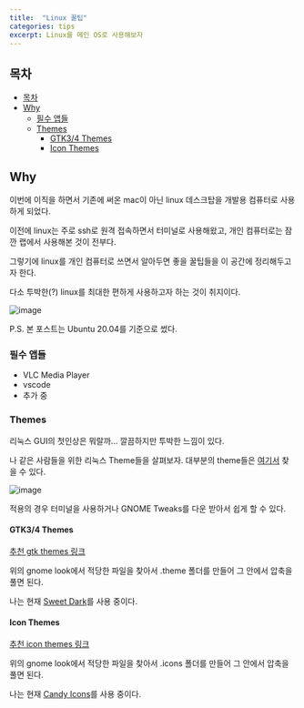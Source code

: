 ```yaml
---
title:  "Linux 꿀팁"
categories: tips
excerpt: Linux를 메인 OS로 사용해보자
---
```


## 목차
- [목차](#목차)
- [Why](#why)
  - [필수 앱들](#필수-앱들)
  - [Themes](#themes)
    - [GTK3/4 Themes](#gtk34-themes)
    - [Icon Themes](#icon-themes)

## Why

이번에 이직을 하면서 기존에 써온 mac이 아닌 linux 데스크탑을 개발용 컴퓨터로 사용하게 되었다.

이전에 linux는 주로 ssh로 원격 접속하면서 터미널로 사용해왔고, 개인 컴퓨터로는 잠깐 랩에서 사용해본 것이 전부다.

그렇기에 linux를 개인 컴퓨터로 쓰면서 알아두면 좋을 꿀팁들을 이 공간에 정리해두고자 한다. 

다소 투박한(?) linux를 최대한 편하게 사용하고자 하는 것이 취지이다. 

![image](https://ahseeit.com//king-include/uploads/2021/05/thumb_189895619_1114759425699055_275539326544162244_n-4370036398.jpg)

P.S. 본 포스트는 Ubuntu 20.04를 기준으로 썼다.

### 필수 앱들

- VLC Media Player
- vscode
- 추가 중

### Themes

리눅스 GUI의 첫인상은 뭐랄까... 깔끔하지만 투박한 느낌이 있다.

나 같은 사람들을 위한 리눅스 Theme들을 살펴보자. 대부분의 theme들은 [여기서](https://www.gnome-look.org/browse/) 찾을 수 있다.

![image](https://preview.redd.it/gqznq7m78df51.jpg?width=640&crop=smart&auto=webp&s=62bb9ac9f49ea91260b4246f2717021b4b2613a2)

적용의 경우 터미널을 사용하거나 GNOME Tweaks를 다운 받아서 쉽게 할 수 있다.

#### GTK3/4 Themes

[추천 gtk themes 링크](https://itsfoss.com/best-gtk-themes/)

위의 gnome look에서 적당한 파일을 찾아서 .theme 폴더를 만들어 그 안에서 압축을 풀면 된다.

나는 현재 [Sweet Dark](https://www.gnome-look.org/p/1334194)를 사용 중이다. 

#### Icon Themes

[추천 icon themes 링크](https://www.fosslinux.com/45778/top-icon-themes-ubuntu.htm)

위의 gnome look에서 적당한 파일을 찾아서 .icons 폴더를 만들어 그 안에서 압축을 풀면 된다.

나는 현재 [Candy Icons](https://www.gnome-look.org/p/1305251)를 사용 중이다. 



